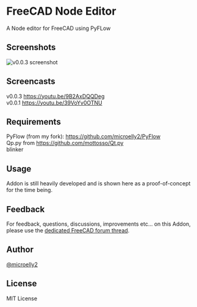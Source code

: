 # FreeCAD Node Editor
A Node editor for FreeCAD using PyFLow

## Screenshots
![v0.0.3 screenshot](https://user-images.githubusercontent.com/4140247/60964703-fd265580-a2e1-11e9-906b-7dd91a754785.png)

## Screencasts
v0.0.3 https://youtu.be/9B2AxDQQDeg  
v0.0.1 https://youtu.be/39VoYv0OTNU  

## Requirements
PyFlow (from my fork): https://github.com/microelly2/PyFlow  
Qp.py from https://github.com/mottosso/Qt.py  
blinker  

## Usage
Addon is still heavily developed and is shown here as a proof-of-concept for the time being.  

## Feedback
For feedback, questions, discussions, improvements etc... on this Addon, please use the [dedicated FreeCAD forum thread](https://forum.freecadweb.org/viewtopic.php?f=8&t=36299).

## Author
[@microelly2](https://github.com/microelly2)  

## License
MIT License
